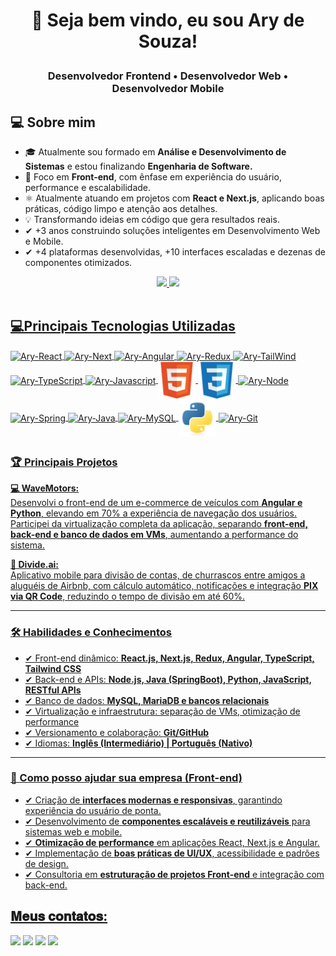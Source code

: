 <h1> <p align="center">
👋 Seja bem vindo, eu sou Ary de Souza!<br>
<p/> </h1>

<h3><p align="center">Desenvolvedor Frontend • Desenvolvedor Web • Desenvolvedor Mobile
<p/></h3>
  
## 💻 Sobre mim<br>
- 🎓 Atualmente sou formado em **Análise e Desenvolvimento de Sistemas** e estou finalizando **Engenharia de Software.**
- 🎯 Foco em **Front-end**, com ênfase em experiência do usuário, performance e escalabilidade.
- ⚛️ Atualmente atuando em projetos com **React e Next.js**, aplicando boas práticas, código limpo e atenção aos detalhes.
- 💡 Transformando ideias em código que gera resultados reais.
- ✔ +3 anos construindo soluções inteligentes em Desenvolvimento Web e Mobile.  
- ✔ +4 plataformas desenvolvidas, +10 interfaces escaladas e dezenas de componentes otimizados.


<div align="center">
  <a href="https://github.com/arydesouza">
  <img height="120" src="https://github-readme-stats.vercel.app/api?username=arydesouza&show_icons=true&theme=highcontrast&include_all_commits=true&count_private=true"/>
  <img height="135" src="https://github-readme-stats.vercel.app/api/top-langs/?username=arydesouza&layout=compact&langs_count=7&theme=highcontrast"/>
</div>
<div style="display: inline_block"><br>


  
## 💻Principais Tecnologias Utilizadas
  
  <img align="center" alt="Ary-React" height="60" width="60" src="https://cdn.jsdelivr.net/gh/devicons/devicon@latest/icons/react/react-original.svg" />
  <img align="center" alt="Ary-Next" height="60" width="60" src="https://cdn.jsdelivr.net/gh/devicons/devicon@latest/icons/nextjs/nextjs-original.svg" />       
  <img align="center" alt="Ary-Angular" height="60" width="60" src="https://cdn.jsdelivr.net/gh/devicons/devicon@latest/icons/angular/angular-original.svg" />   
  <img align="center" alt="Ary-Redux" height="60" width="80" src="https://cdn.jsdelivr.net/gh/devicons/devicon@latest/icons/redux/redux-original.svg" />
  <img align="center" alt="Ary-TailWind" height="60" width="60" src="https://cdn.jsdelivr.net/gh/devicons/devicon@latest/icons/tailwindcss/tailwindcss-original.svg" />
  <img align="center" alt="Ary-TypeScript" height="60" width="80" src="https://cdn.jsdelivr.net/gh/devicons/devicon@latest/icons/typescript/typescript-original.svg" />  
  <img align="center" alt="Ary-Javascript" height="60" width="60" src="https://cdn.jsdelivr.net/gh/devicons/devicon@latest/icons/javascript/javascript-original.svg" />     
  <img align="center" alt="Ary-HTML" height="60" width="60" src="https://raw.githubusercontent.com/devicons/devicon/master/icons/html5/html5-original.svg">
  <img align="center" alt="Ary-CSS" height="60" width="60" src="https://raw.githubusercontent.com/devicons/devicon/master/icons/css3/css3-original.svg">
  <img align="center" alt="Ary-Node" height="60" width="60" src="https://cdn.jsdelivr.net/gh/devicons/devicon@latest/icons/nodejs/nodejs-original-wordmark.svg" />
  <img align="center" alt="Ary-Spring" height="60" width="60" src="https://cdn.jsdelivr.net/gh/devicons/devicon@latest/icons/spring/spring-original-wordmark.svg" />
  <img align="center" alt="Ary-Java" height="60" width="60" src="https://cdn.jsdelivr.net/gh/devicons/devicon@latest/icons/java/java-original-wordmark.svg" />
  <img align="center" alt="Ary-MySQL" height="60" width="60" src="https://cdn.jsdelivr.net/gh/devicons/devicon@latest/icons/mysql/mysql-original-wordmark.svg" />
  <img align="center" alt="Ary-Python" height="60" width="60" src="https://raw.githubusercontent.com/devicons/devicon/master/icons/python/python-original.svg">
  <img align="center" alt="Ary-Git" height="60" width="60" src="https://cdn.jsdelivr.net/gh/devicons/devicon@latest/icons/git/git-original.svg" />

<br>

##
  ### 🏆 Principais Projetos
**💻 WaveMotors:**  
Desenvolvi o front-end de um e-commerce de veículos com **Angular e Python**, elevando em 70% a experiência de navegação dos usuários. Participei da virtualização completa da aplicação, separando **front-end, back-end e banco de dados em VMs**, aumentando a performance do sistema.

**📱 Divide.ai:**  
Aplicativo mobile para divisão de contas, de churrascos entre amigos a aluguéis de Airbnb, com cálculo automático, notificações e integração **PIX via QR Code**, reduzindo o tempo de divisão em até 60%.

---

### 🛠 Habilidades e Conhecimentos
- ✔ Front-end dinâmico: **React.js, Next.js, Redux, Angular, TypeScript, Tailwind CSS**  
- ✔ Back-end e APIs: **Node.js, Java (SpringBoot), Python, JavaScript, RESTful APIs**  
- ✔ Banco de dados: **MySQL, MariaDB e bancos relacionais**  
- ✔ Virtualização e infraestrutura: separação de VMs, otimização de performance  
- ✔ Versionamento e colaboração: **Git/GitHub**  
- ✔ Idiomas: **Inglês (Intermediário) | Português (Nativo)**  

---

### 🤝 Como posso ajudar sua empresa (Front-end)
- ✔ Criação de **interfaces modernas e responsivas**, garantindo experiência do usuário de ponta. 
- ✔ Desenvolvimento de **componentes escaláveis e reutilizáveis** para sistemas web e mobile.  
- ✔ **Otimização de performance** em aplicações React, Next.js e Angular.  
- ✔ Implementação de **boas práticas de UI/UX**, acessibilidade e padrões de design.  
- ✔ Consultoria em **estruturação de projetos Front-end** e integração com back-end.
## 𝐌𝐞𝐮𝐬 𝐜𝐨𝐧𝐭𝐚𝐭𝐨𝐬:
  
  <a href="https://www.linkedin.com/in/ary-de-souza//" target="_blank"><img src="https://img.shields.io/badge/-LinkedIn-%230077B5?style=for-the-badge&logo=linkedin&logoColor=white" target="_blank"></a> 
  <a href="https://www.instagram.com/ar1ammm/" target="_blank"><img src="https://img.shields.io/badge/-Instagram-%23E4405F?style=for-the-badge&logo=instagram&logoColor=white" target="_blank"></a>
  <a href="https://discord.com/users/expertt#5596" target="_blank"><img src="https://img.shields.io/badge/Discord-7289DA?style=for-the-badge&logo=discord&logoColor=white" target="_blank"></a> 
  <a href="mailto:arineto10@hotmail.com"><img src="https://img.shields.io/badge/-Email-D14836?style=for-the-badge&logo=gmail&logoColor=white"></a>

